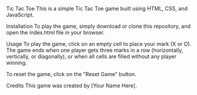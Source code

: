 Tic Tac Toe
This is a simple Tic Tac Toe game built using HTML, CSS, and JavaScript.

Installation
To play the game, simply download or clone this repository, and open the index.html file in your browser.

Usage
To play the game, click on an empty cell to place your mark (X or O). The game ends when one player gets three marks in a row (horizontally, vertically, or diagonally), or when all cells are filled without any player winning.

To reset the game, click on the "Reset Game" button.

Credits
This game was created by [Your Name Here].
